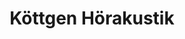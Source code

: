---
title: "Köttgen Hörakustik"
url: /koeln/koettgen-hoerakustik-dellbruecker-hauptstrasse/
shop: Hörgeräte
---